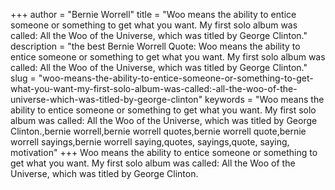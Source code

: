 +++
author = "Bernie Worrell"
title = "Woo means the ability to entice someone or something to get what you want. My first solo album was called: All the Woo of the Universe, which was titled by George Clinton."
description = "the best Bernie Worrell Quote: Woo means the ability to entice someone or something to get what you want. My first solo album was called: All the Woo of the Universe, which was titled by George Clinton."
slug = "woo-means-the-ability-to-entice-someone-or-something-to-get-what-you-want-my-first-solo-album-was-called:-all-the-woo-of-the-universe-which-was-titled-by-george-clinton"
keywords = "Woo means the ability to entice someone or something to get what you want. My first solo album was called: All the Woo of the Universe, which was titled by George Clinton.,bernie worrell,bernie worrell quotes,bernie worrell quote,bernie worrell sayings,bernie worrell saying,quotes, sayings,quote, saying, motivation"
+++
Woo means the ability to entice someone or something to get what you want. My first solo album was called: All the Woo of the Universe, which was titled by George Clinton.
